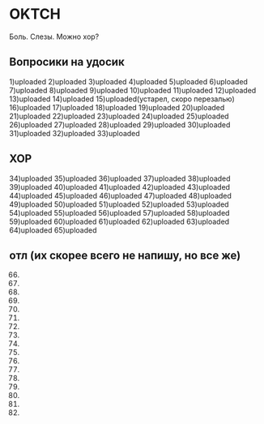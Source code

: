 # OKTCH
Боль. Слезы. Можно хор?
## Вопросики на удосик
1)uploaded
2)uploaded
3)uploaded
4)uploaded
5)uploaded
6)uploaded
7)uploaded
8)uploaded
9)uploaded
10)uploaded
11)uploaded 
12)uploaded
13)uploaded
14)uploaded
15)uploaded(устарел, скоро перезалью)
16)uploaded
17)uploaded
18)uploaded
19)uploaded
20)uploaded
21)uploaded
22)uploaded
23)uploaded
24)uploaded
25)uploaded
26)uploaded
27)uploaded
28)uploaded
29)uploaded
30)uploaded
31)uploaded
32)uploaded
33)uploaded
## ХОР
34)uploaded
35)uploaded
36)uploaded
37)uploaded
38)uploaded
39)uploaded
40)uploaded
41)uploaded
42)uploaded
43)uploaded
44)uploaded
45)uploaded
46)uploaded
47)uploaded
48)uploaded
49)uploaded
50)uploaded
51)uploaded
52)uploaded
53)uploaded
54)uploaded
55)uploaded
56)uploaded
57)uploaded
58)uploaded
59)uploaded
60)uploaded
61)uploaded
62)uploaded
63)uploaded
64)uploaded
65)uploaded
## отл (их скорее всего не напишу, но все же)
66)
67)
68)
69)
70)
71)
72)
73)
74)
75)
76)
77)
78)
79)
80)
81)
82)

